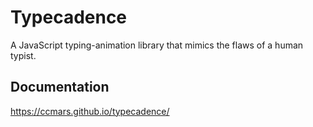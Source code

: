# Typecadence
A JavaScript typing-animation library that mimics the flaws of a human typist.

## Documentation
https://ccmars.github.io/typecadence/